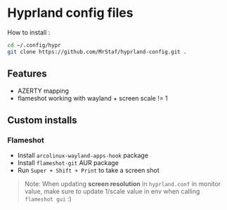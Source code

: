 # Hyprland config files 

How to install :

```bash
cd ~/.config/hypr
git clone https://github.com/MrStaf/hyprland-config.git .
```
## Features

- AZERTY mapping
- flameshot working with wayland + screen scale != 1

## Custom installs

### Flameshot

- Install `arcolinux-wayland-apps-hook` package 
- Install `flameshot-git` AUR package
- Run `Super + Shift + Print` to take a screen shot

> Note: When updating **screen resolution** in `hyprland.conf` in monitor value, make sure to update 1/scale value in env when calling `flameshot gui` :)

